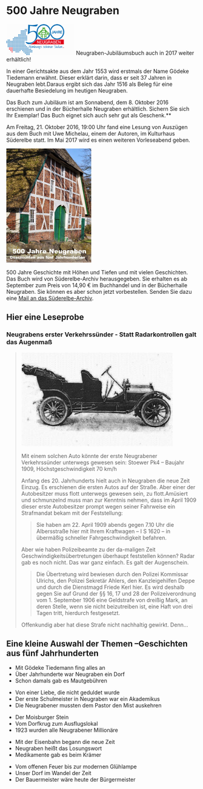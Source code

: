 # 500 Jahre Neugraben

![](/img/wsb_180x81_500J_Neugraben.png)
Neugraben-Jubiläumsbuch auch in 2017 weiter erhältlich!

In einer Gerichtsakte aus dem Jahr 1553 wird erstmals der Name Gödeke
Tiedemann erwähnt. Dieser erklärt darin, dass er seit 37 Jahren in
Neugraben lebt.Daraus ergibt sich das Jahr 1516 als Beleg für eine
dauerhafte Besiedelung im heutigen Neugraben.

Das Buch zum Jubiläum ist am Sonnabend, dem 8. Oktober 2016
erschienen und in der Bücherhalle Neugraben erhältlich. Sichern Sie sich
Ihr Exemplar! Das Buch eignet sich auch sehr gut als Geschenk.**

Am Freitag, 21. Oktober 2016, 19:00 Uhr fand eine Lesung von Auszügen
aus dem Buch mit Uwe Michelau, einem der Autoren, im Kulturhaus
Süderelbe statt. Im Mai 2017 wird es einen weiteren Vorleseabend
geben.

![](/img/Buchtitel_klein.png)

500 Jahre Geschichte mit Höhen und Tiefen und mit vielen Geschichten. Das
Buch wird von Süderelbe-Archiv herausgegeben. Sie erhalten es ab
September zum Preis von 14,90 € im Buchhandel und in der Bücherhalle
Neugraben. Sie können es aber schon jetzt vorbestellen. Senden Sie dazu
eine [Mail an das
Süderelbe-Archiv](mailto:info@suederelbe-archiv.de).

## Hier eine Leseprobe

### Neugrabens erster Verkehrssünder - Statt Radarkontrollen galt das Augenmaß

> ![](/img/wsb_400x246_Stoewer_PK4.jpg)
>
> Mit einem solchen Auto könnte der erste Neugrabener Verkehrssünder
  unterwegs gewesen sein: Stoewer Pk4 – Baujahr 1909, Höchstgeschwindigkeit 70 km/h
>
> Anfang des 20. Jahrhunderts hielt auch in Neugraben die neue Zeit
  Einzug. Es erschienen die ersten Autos auf der Straße. Aber einer der
  Autobesitzer muss flott unterwegs gewesen sein, zu flott.Amüsiert und
  schmunzelnd muss man zur Kenntnis nehmen, dass im April 1909 dieser
  erste Autobesitzer prompt wegen seiner Fahrweise ein Strafmandat bekam
  mit der Feststellung:
>
>> Sie haben am 22. April 1909 abends gegen 7.10 Uhr die Albersstraße
   hier mit Ihrem Kraftwagen – I S 1620 – in übermäßig schneller
   Fahrgeschwindigkeit befahren.
>
> Aber wie haben Polizeibeamte zu der da-maligen Zeit
  Geschwindigkeitsübertretungen überhaupt feststellen können? Radar gab es
  noch nicht. Das war ganz einfach. Es galt der Augenschein.
>
>> Die Übertretung wird bewiesen durch den Polizei Kommissar Ulrichs, den
   Polizei Sekretär Ahlers, den Kanzleigehilfen Deppe und durch die
   Dienstmagd Friede Kerl hier. Es wird deshalb gegen Sie auf Grund der §§
   16, 17 und 28 der Polizeiverordnung vom 1. September 1906 eine
   Geldstrafe von dreißig Mark, an deren Stelle, wenn sie nicht
   beizutreiben ist, eine Haft von drei Tagen tritt, hierdurch
   festgesetzt.
>
> Offenkundig aber hat diese Strafe nicht nachhaltig gewirkt. Denn...

## Eine kleine Auswahl der Themen –Geschichten aus fünf Jahrhunderten

-   Mit Gödeke Tiedemann fing alles an
-   Über Jahrhunderte war Neugraben ein Dorf
-   Schon damals gab es Mautgebühren

<!-- -->

-   Von einer Liebe, die nicht geduldet wurde
-   Der erste Schulmeister in Neugraben war ein Akademikus
-   Die Neugrabener mussten dem Pastor den Mist auskehren

<!-- -->

-   Der Moisburger Stein
-   Vom Dorfkrug zum Ausflugslokal
-   1923 wurden alle Neugrabener Millionäre

<!-- -->

-   Mit der Eisenbahn begann die neue Zeit
-   Neugraben heißt das Losungswort
-   Medikamente gab es beim Krämer

<!-- -->

-   Vom offenen Feuer bis zur modernen Glühlampe
-   Unser Dorf im Wandel der Zeit
-   Der Bauermeister wäre heute der Bürgermeister
